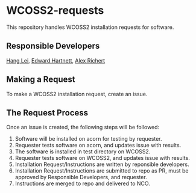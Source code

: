 # WCOSS2-requests

This repository handles WCOSS2 installation requests for software.

## Responsible Developers

[Hang Lei](mailto:hang.lei@noaa.gov), [Edward
Hartnett](mailto:edward.hartnett@noaa.gov), [Alex
Richert](mailto:alexander.richert@noaa.gov)

## Making a Request

To make a WCOSS2 installation request, create an issue.

## The Request Process

Once an issue is created, the following steps will be followed:

1. Software will be installed on acorn for testing by requester.
2. Requester tests software on acorn, and updates issue with results.
3. The software is installed in test directory on WCOSS2.
4. Requester tests software on WCOSS2, and updates issue with results.
5. Installation Request/Instructions are written by reponsible developers.
6. Installation Request/Instructions are submitted to repo as PR, must be approved by Responsible Developers, and requester.
7. Instructions are merged to repo and delivered to NCO.





